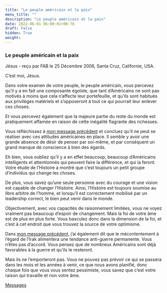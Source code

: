 ```yaml
---
title: "Le peuple américain et la paix"
menu_title: ""
description: "Le peuple américain et la paix"
date: 2022-06-01 06:00:01+00:78
draft: False
hidden: True
weight:
---
```

### Le peuple américain et la paix

Jésus - reçu par FAB le 25 Décembre 2006, Santa Cruz, Californie, USA.

C’est moi, Jésus.

Dans votre examen de votre peuple, le peuple américain, vous percevez qu’il y a en fait une composante égoïste, que tant d’Américains ne sont pas motivés à moins que cela n’affecte leur portefeuille, et qu’ils sont habitués aux privilèges matériels et s’opposeront à tout ce qui pourrait leur enlever ces choses.

Et vous percevez également que la majeure partie du reste du monde est pratiquement affamée en raison de cette inégalité flagrante des richesses.

Vous réfléchissez à [mon message précédent](/fr-contemporary-messages/fr-contemporary-messages-by-date-order/fr-contemporary-messages-2006/fr-2006-12-24-1-fab-jesus/) et concluez qu’il ne peut se réaliser avec ces attitudes américaines en place. Il semble y avoir une grande absence de désir de penser par soi-même, et par conséquent un grand manque de conscience à bien des égards.

Eh bien, vous oubliez qu’il y a en effet beaucoup, beaucoup d’Américains intelligents et attentionnés qui peuvent faire la différence, et qui la feront. Votre étude de l’Histoire a montré que c’est toujours un petit groupe d’individus qui change les choses.

De plus, vous savez qu’une seule personne avec du courage et une vision est capable de changer l’Histoire. Ainsi, l’Histoire est toujours soumise au libre arbitre de l’homme, et lorsqu’il est correctement mobilisé par un leadership correct, le bien peut venir dans le monde.

Objectivement, avec vos capacités de raisonnement limitées, vous ne voyez vraiment pas beaucoup d’espoir de changement. Mais la foi de votre âme est de plus en plus forte. Vous basculez donc dans la dimension de la foi, et c’est à cet endroit que vous trouvez la source de votre optimisme.

Dans [mon message précédent](/fr-contemporary-messages/fr-contemporary-messages-by-date-order/fr-contemporary-messages-2006/fr-2006-12-24-1-fab-jesus/), j’ai également dit que le mécontentement à l’égard de l’Irak alimentera une tendance anti-guerre permanente. Vous n’êtes pas d’accord. Vous pensez que de nombreux Américains sont déjà favorables à la guerre et qu’ils le resteront.

Mais ils ne l’emporteront pas. Vous ne pouvez pas prévoir ce qui se passera dans les mois et les années à venir, ce que nous avons planifié, donc chaque fois que vous vous sentez pessimiste, vous savez que c’est votre raison qui travaille et non votre âme.

[Messages](/fr-contemporary-messages/fr-contemporary-messages-by-date-order/fr-contemporary-messages-2006)
